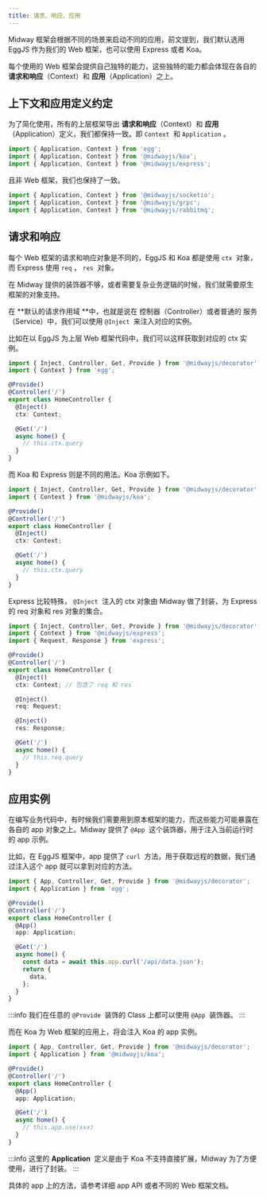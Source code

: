 ```yaml
---
title: 请求、响应、应用
---
```


Midway 框架会根据不同的场景来启动不同的应用，前文提到，我们默认选用 EggJS 作为我们的 Web 框架，也可以使用 Express 或者 Koa。

每个使用的 Web 框架会提供自己独特的能力，这些独特的能力都会体现在各自的 **请求和响应**（Context）和 **应用**（Application）之上。

## 上下文和应用定义约定

为了简化使用，所有的上层框架导出 **请求和响应**（Context）和 **应用**（Application）定义，我们都保持一致。即 `Context`  和 `Application` 。

```typescript
import { Application, Context } from 'egg';
import { Application, Context } from '@midwayjs/koa';
import { Application, Context } from '@midwayjs/express';
```

且非 Web 框架，我们也保持了一致。

```typescript
import { Application, Context } from '@midwayjs/socketio';
import { Application, Context } from '@midwayjs/grpc';
import { Application, Context } from '@midwayjs/rabbitmq';
```

## 请求和响应

每个 Web 框架的请求和响应对象是不同的，EggJS 和 Koa 都是使用 `ctx`  对象，而 Express 使用 `req` ， `res`  对象。

在 Midway 提供的装饰器不够，或者需要复杂业务逻辑的时候，我们就需要原生框架的对象支持。

在 **默认的请求作用域 **中，也就是说在 控制器（Controller）或者普通的 服务（Service）中，我们可以使用 `@Inject`  来注入对应的实例。

比如在以 EggJS 为上层 Web 框架代码中，我们可以这样获取到对应的 ctx 实例。

```typescript
import { Inject, Controller, Get, Provide } from '@midwayjs/decorator';
import { Context } from 'egg';

@Provide()
@Controller('/')
export class HomeController {
  @Inject()
  ctx: Context;

  @Get('/')
  async home() {
    // this.ctx.query
  }
}
```

而 Koa 和 Express 则是不同的用法。Koa 示例如下。

```typescript
import { Inject, Controller, Get, Provide } from '@midwayjs/decorator';
import { Context } from '@midwayjs/koa';

@Provide()
@Controller('/')
export class HomeController {
  @Inject()
  ctx: Context;

  @Get('/')
  async home() {
    // this.ctx.query
  }
}
```

Express 比较特殊， `@Inject`  注入的 ctx 对象由 Midway 做了封装，为 Express 的 req 对象和 res 对象的集合。

```typescript
import { Inject, Controller, Get, Provide } from '@midwayjs/decorator';
import { Context } from '@midwayjs/express';
import { Request, Response } from 'express';

@Provide()
@Controller('/')
export class HomeController {
  @Inject()
  ctx: Context; // 包含了 req 和 res

  @Inject()
  req: Request;

  @Inject()
  res: Response;

  @Get('/')
  async home() {
    // this.req.query
  }
}
```

## 应用实例

在编写业务代码中，有时候我们需要用到原本框架的能力，而这些能力可能暴露在各自的 app 对象之上。Midway 提供了 `@App`  这个装饰器，用于注入当前运行时的 app 示例。

比如，在 EggJS 框架中，app 提供了 `curl`  方法，用于获取远程的数据，我们通过注入这个 app 就可以拿到对应的方法。

```typescript
import { App, Controller, Get, Provide } from '@midwayjs/decorator';
import { Application } from 'egg';

@Provide()
@Controller('/')
export class HomeController {
  @App()
  app: Application;

  @Get('/')
  async home() {
    const data = await this.app.curl('/api/data.json');
    return {
      data,
    };
  }
}
```

:::info
我们在任意的 `@Provide`  装饰的 Class 上都可以使用 `@App`  装饰器。
:::

而在 Koa 为 Web 框架的应用上，将会注入 Koa 的 app 实例。

```typescript
import { App, Controller, Get, Provide } from '@midwayjs/decorator';
import { Application } from '@midwayjs/koa';

@Provide()
@Controller('/')
export class HomeController {
  @App()
  app: Application;

  @Get('/')
  async home() {
    // this.app.use(xxx)
  }
}
```

:::info
这里的 **Application**  定义是由于 Koa 不支持直接扩展，Midway 为了方便使用，进行了封装。
:::

具体的 app 上的方法，请参考详细 app API 或者不同的 Web 框架文档。
